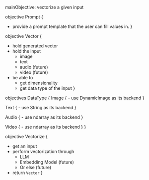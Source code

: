 mainObjective: vectorize a given input

objective Prompt {
  - provide a prompt template that the user can fill values in.
}

objective Vector {
  - hold generated vector
  - hold the input
    - image
    - text
    - audio (future)
    - video (future)
  - be able to
    - get dimensionality
    - get data type of the input
}

objectives DataType {
  Image {
    - use DynamicImage as its backend
  }
  
  Text {
    - use String as its backend
  }
  
  Audio {
    - use ndarray as its backend
  }
  
  Video {
    - use ndarray as its backend
  }
}

objective Vectorize {
  - get an input
  - perform vectorization through
    - LLM
    - Embedding Model (future)
    - Or else (future)
  - return `Vector`
}